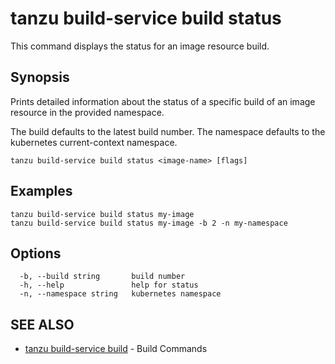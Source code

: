 # tanzu build-service build status

This command displays the status for an image resource build.

## Synopsis

Prints detailed information about the status of a specific build of an image resource in the provided namespace.

The build defaults to the latest build number.
The namespace defaults to the kubernetes current-context namespace.

```console
tanzu build-service build status <image-name> [flags]
```

## Examples

```console
tanzu build-service build status my-image
tanzu build-service build status my-image -b 2 -n my-namespace
```

## Options

```console
  -b, --build string       build number
  -h, --help               help for status
  -n, --namespace string   kubernetes namespace
```

## SEE ALSO

* [tanzu build-service build](tanzu_build-service_build.md)	 - Build Commands
